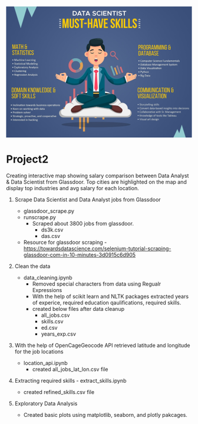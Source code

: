 ![Data Science](images/data-scientist-musthave-skills.jpg)
# Project2

Creating interactive map showing salary comparison between Data Analyst & Data Scientist from Glassdoor. Top cities are highlighted on the map and display top industries and avg salary for each location.

1) Scrape Data Scientist and Data Analyst jobs from Glassdoor 
    - glassdoor_scrape.py
    - runscrape.py
       - Scraped about 3800 jobs from glassdoor.   
            - ds3k.csv 
            - das.csv 
    - Resource for glassdoor scraping - https://towardsdatascience.com/selenium-tutorial-scraping-glassdoor-com-in-10-minutes-3d0915c6d905
  
2) Clean the data 
    - data_cleaning.ipynb 
      - Removed special characters from data using Regualr Expressions
      - With the help of scikit learn and NLTK packages extracted years of experice, required education qaulifications, required skills.
      - created below files after data cleanup
        - all_jobs.csv 
        - skills.csv
        - ed.csv
        - years_exp.csv
      
3) With the help of OpenCageGeocode API retrieved latitude and longitude for the job locations
    - location_api.ipynb
      - created all_jobs_lat_lon.csv file

4) Extracting required skills - extract_skills.ipynb
     - created refined_skills.csv file
    
5) Exploratory Data Analysis 
    - Created basic plots using matplotlib, seaborn, and plotly pakcages.
  
